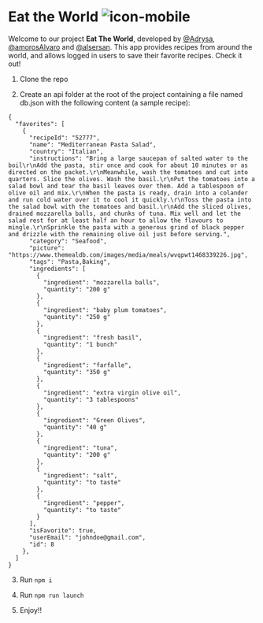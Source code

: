 # Eat the World ![icon-mobile](https://user-images.githubusercontent.com/87788382/150332290-1a1ffd67-efd1-43ec-a86d-b9a4a7ffd17c.png)


Welcome to our project **Eat The World**, developed by [@Adrysa](https://github.com/Adryisa), [@amorosAlvaro](https://github.com/amorosAlvaro) and [@alsersan](https://github.com/alsersan). This app provides recipes from around the world, and allows logged in users to save their favorite recipes. Check it out!

1. Clone the repo

2. Create an api folder at the root of the project containing a file named db.json with the following content (a sample recipe):

```
{
  "favorites": [
    {
      "recipeId": "52777",
      "name": "Mediterranean Pasta Salad",
      "country": "Italian",
      "instructions": "Bring a large saucepan of salted water to the boil\r\nAdd the pasta, stir once and cook for about 10 minutes or as directed on the packet.\r\nMeanwhile, wash the tomatoes and cut into quarters. Slice the olives. Wash the basil.\r\nPut the tomatoes into a salad bowl and tear the basil leaves over them. Add a tablespoon of olive oil and mix.\r\nWhen the pasta is ready, drain into a colander and run cold water over it to cool it quickly.\r\nToss the pasta into the salad bowl with the tomatoes and basil.\r\nAdd the sliced olives, drained mozzarella balls, and chunks of tuna. Mix well and let the salad rest for at least half an hour to allow the flavours to mingle.\r\nSprinkle the pasta with a generous grind of black pepper and drizzle with the remaining olive oil just before serving.",
      "category": "Seafood",
      "picture": "https://www.themealdb.com/images/media/meals/wvqpwt1468339226.jpg",
      "tags": "Pasta,Baking",
      "ingredients": [
        {
          "ingredient": "mozzarella balls",
          "quantity": "200 g"
        },
        {
          "ingredient": "baby plum tomatoes",
          "quantity": "250 g"
        },
        {
          "ingredient": "fresh basil",
          "quantity": "1 bunch"
        },
        {
          "ingredient": "farfalle",
          "quantity": "350 g"
        },
        {
          "ingredient": "extra virgin olive oil",
          "quantity": "3 tablespoons"
        },
        {
          "ingredient": "Green Olives",
          "quantity": "40 g"
        },
        {
          "ingredient": "tuna",
          "quantity": "200 g"
        },
        {
          "ingredient": "salt",
          "quantity": "to taste"
        },
        {
          "ingredient": "pepper",
          "quantity": "to taste"
        }
      ],
      "isFavorite": true,
      "userEmail": "johndoe@gmail.com",
      "id": 8
    },
  ]
}
```

3. Run `npm i`

4. Run `npm run launch`

5. Enjoy!!
